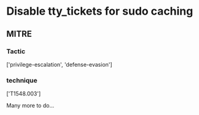 # Disable tty_tickets for sudo caching

## MITRE

### Tactic
['privilege-escalation', 'defense-evasion']

### technique
['T1548.003']

Many more to do...
